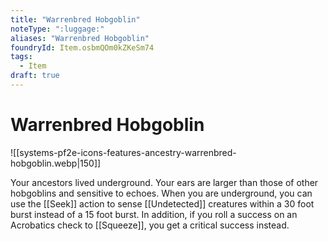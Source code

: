 ```yaml
---
title: "Warrenbred Hobgoblin"
noteType: ":luggage:"
aliases: "Warrenbred Hobgoblin"
foundryId: Item.osbmQOm0kZKeSm74
tags:
  - Item
draft: true
---
```


# Warrenbred Hobgoblin
![[systems-pf2e-icons-features-ancestry-warrenbred-hobgoblin.webp|150]]

Your ancestors lived underground. Your ears are larger than those of other hobgoblins and sensitive to echoes. When you are underground, you can use the [[Seek]] action to sense [[Undetected]] creatures within a 30 foot burst instead of a 15 foot burst. In addition, if you roll a success on an Acrobatics check to [[Squeeze]], you get a critical success instead.
